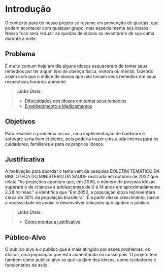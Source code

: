 # Introdução
O contexto para do nosso projeto se resume em prevenção de quedas, que podem acontecer com qualquer grupo, mas especialmente aos idosos. Nosso foco será reduzir as quedas de idosos ao levantarem de sua cama durante a noite.

## Problema
É muito comum hoje em dia alguns idosos esquecerem de tomar seus remedios por ter algum tipo de doença fisica, motora ou mental, fazendo assim com que o indice de idosos que não tomam seus remedios em seus respectivos horarios aumente.
> **Links Úteis**:
> - [Difuculdades dos idosos em tomar seus remedios](https://www.scielo.br/j/rbepid/a/fsM3pN6YmXXWLXhgM5MBZMh/)
> - [Envelhecimento e Medicamentos](https://www.msdmanuals.com/pt-br/casa/quest%C3%B5es-sobre-a-sa%C3%BAde-de-pessoas-idosas/envelhecimento-e-medicamentos/envelhecimento-e-medicamentos)


## Objetivos

Para resolver o problema acima , uma implementação de hardware e software seria bem eficiente, pois poderia trazer uma ajuda imensa para os cuidadores, familiares e para os próprios idosos.
 


## Justificativa

A motivação para abordar o tema vem da pesquisa BOLETIM TEMÁTICO DA BIBLIOTECA DO MINISTÉRIO DA SAÚDE realizada em outubro de 2022 que relata "As projeções apontam que, em 2030, o número de pessoas idosas superará o de crianças e adolescentes de 0 a 14 anos em aproximadamente 2,28 milhões." e identifica que "Em 2050, a população idosa representará cerca de 30% da população brasileira". E a partir desse crescimento, nasce a necessidade de apoiar e desenvolver soluções que ajudem o público.

> **Links Úteis**:
> - [Como montar a justificativa](https://guiadamonografia.com.br/como-montar-justificativa-do-tcc/)

## Público-Alvo

O publico alvo é o publico que é mais atingido por esses problemas, os idosos, uma população que está aumentando no nosso país. O projeto tem também como publico alvo os que cuidam dos idosos, como cuidadores e funcionarios de asilo.



